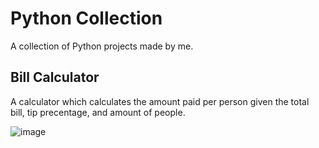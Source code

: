 # Python Collection


A collection of Python projects made by me.

## Bill Calculator

A calculator which calculates the amount paid per person given the total bill, tip precentage, and amount of people. 



![image](https://github.com/Iced-code/Py_Collection/blob/main/mojave.jpg?raw=true)
